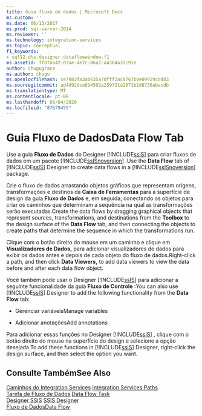 ```yaml
---
title: Guia fluxo de dados | Microsoft Docs
ms.custom: ''
ms.date: 06/13/2017
ms.prod: sql-server-2014
ms.reviewer: ''
ms.technology: integration-services
ms.topic: conceptual
f1_keywords:
- sql12.dts.designer.dataflowwindow.f1
ms.assetid: ffd7ab42-d7ae-4e7c-86a1-a4364a37c91e
author: chugugrace
ms.author: chugu
ms.openlocfilehash: ce7983fa3ab635a7dfff2ac0767b0e09929cdd83
ms.sourcegitcommit: ad4d92dce894592a259721a1571b1d8736abacdb
ms.translationtype: MT
ms.contentlocale: pt-BR
ms.lasthandoff: 08/04/2020
ms.locfileid: "87679455"
---
```

# <a name="data-flow-tab"></a><span data-ttu-id="97e28-102">Guia Fluxo de Dados</span><span class="sxs-lookup"><span data-stu-id="97e28-102">Data Flow Tab</span></span>
  <span data-ttu-id="97e28-103">Use a guia **Fluxo de Dados** do Designer [!INCLUDE[ssIS](../includes/ssis-md.md)] para criar fluxos de dados em um pacote [!INCLUDE[ssISnoversion](../includes/ssisnoversion-md.md)] .</span><span class="sxs-lookup"><span data-stu-id="97e28-103">Use the **Data Flow** tab of [!INCLUDE[ssIS](../includes/ssis-md.md)] Designer to create data flows in a [!INCLUDE[ssISnoversion](../includes/ssisnoversion-md.md)] package.</span></span>  
  
 <span data-ttu-id="97e28-104">Crie o fluxo de dados arrastando objetos gráficos que representam origens, transformações e destinos da **Caixa de Ferramentas** para a superfície de design da guia **Fluxo de Dados** e, em seguida, conectando os objetos para criar os caminhos que determinam a sequência na qual as transformações serão executadas.</span><span class="sxs-lookup"><span data-stu-id="97e28-104">Create the data flows by dragging graphical objects that represent sources, transformations, and destinations from the **Toolbox** to the design surface of the **Data Flow** tab, and then connecting the objects to create paths that determine the sequence in which the transformations run.</span></span>  
  
 <span data-ttu-id="97e28-105">Clique com o botão direito do mouse em um caminho e clique em **Visualizadores de Dados,** para adicionar visualizadores de dados para exibir os dados antes e depois de cada objeto do fluxo de dados.</span><span class="sxs-lookup"><span data-stu-id="97e28-105">Right-click a path, and then click **Data Viewers,** to add data viewers to view the data before and after each data flow object.</span></span>  
  
 <span data-ttu-id="97e28-106">Você também pode usar o Designer [!INCLUDE[ssIS](../includes/ssis-md.md)] para adicionar a seguinte funcionalidade da guia **Fluxo de Controle** :</span><span class="sxs-lookup"><span data-stu-id="97e28-106">You can also use [!INCLUDE[ssIS](../includes/ssis-md.md)] Designer to add the following functionality from the **Data Flow** tab:</span></span>  
  
-   <span data-ttu-id="97e28-107">Gerenciar variáveis</span><span class="sxs-lookup"><span data-stu-id="97e28-107">Manage variables</span></span>  
  
-   <span data-ttu-id="97e28-108">Adicionar anotações</span><span class="sxs-lookup"><span data-stu-id="97e28-108">Add annotations</span></span>  
  
 <span data-ttu-id="97e28-109">Para adicionar essas funções no Designer [!INCLUDE[ssIS](../includes/ssis-md.md)] , clique com o botão direito do mouse na superfície do design e selecione a opção desejada.</span><span class="sxs-lookup"><span data-stu-id="97e28-109">To add these functions in [!INCLUDE[ssIS](../includes/ssis-md.md)] Designer, right-click the design surface, and then select the option you want.</span></span>  
  
## <a name="see-also"></a><span data-ttu-id="97e28-110">Consulte Também</span><span class="sxs-lookup"><span data-stu-id="97e28-110">See Also</span></span>  
 <span data-ttu-id="97e28-111">[Caminhos do Integration Services](data-flow/integration-services-paths.md) </span><span class="sxs-lookup"><span data-stu-id="97e28-111">[Integration Services Paths](data-flow/integration-services-paths.md) </span></span>  
 <span data-ttu-id="97e28-112">[Tarefa de Fluxo de Dados](control-flow/data-flow-task.md) </span><span class="sxs-lookup"><span data-stu-id="97e28-112">[Data Flow Task](control-flow/data-flow-task.md) </span></span>  
 <span data-ttu-id="97e28-113">[Designer SSIS](ssis-designer.md) </span><span class="sxs-lookup"><span data-stu-id="97e28-113">[SSIS Designer](ssis-designer.md) </span></span>  
 [<span data-ttu-id="97e28-114">Fluxo de Dados</span><span class="sxs-lookup"><span data-stu-id="97e28-114">Data Flow</span></span>](data-flow/data-flow.md)  
  
  
